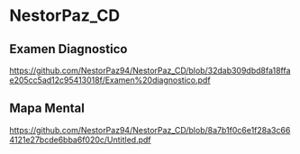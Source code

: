 # NestorPaz_CD
## Examen Diagnostico
https://github.com/NestorPaz94/NestorPaz_CD/blob/32dab309dbd8fa18ffae205cc5ad12c95413018f/Examen%20diagnostico.pdf

## Mapa Mental
https://github.com/NestorPaz94/NestorPaz_CD/blob/8a7b1f0c6e1f28a3c664121e27bcde6bba6f020c/Untitled.pdf
